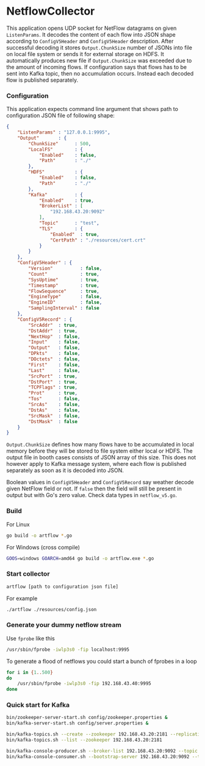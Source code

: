 # NetflowCollector
This application opens UDP socket for NetFlow datagrams on given ```ListenParams```. It decodes the content of each flow into JSON shape according to ```ConfigV5Header``` and ```ConfigV5Header``` description. After successful decoding it stores ```Output.ChunkSize``` number of JSONs into file on local file system or sends it for external storage on HDFS. It automatically produces new file if ```Output.ChunkSize``` was exceeded due to the amount of incoming flows. If configuration says that flows has to be sent into Kafka topic, then no accumulation occurs. Instead each decoded flow is published separately.
### Configuration
This application expects command line argument that shows path to configuration JSON file of following shape:
```json
{
    "ListenParams" : "127.0.0.1:9995",
    "Output"       : {
        "ChunkSize"      : 500,
        "LocalFS"        : {
            "Enabled"    : false,
            "Path"       : "./"
        },
        "HDFS"           : {
            "Enabled"    : false,
            "Path"       : "./"
        },
        "Kafka"          : {
            "Enabled"    : true,
            "BrokerList" : [
                "192.168.43.20:9092"
            ],
            "Topic"      : "test",
            "TLS"        : {
                "Enabled"  : true,
                "CertPath" : "./resources/cert.crt"
            }
        }
    },
	"ConfigV5Header" : {
        "Version"          : false,
        "Count"            : true,
        "SysUptime"        : true,
        "Timestamp"        : true,
        "FlowSequence"     : true,
        "EngineType"       : false,
        "EngineID"         : false,
        "SamplingInterval" : false
    },
    "ConfigV5Record" : {
        "SrcAddr"  : true,
        "DstAddr"  : true,
        "NextHop"  : false,
        "Input"    : false,
        "Output"   : false,
        "DPkts"    : false,
        "DOctets"  : false,
        "First"    : false,
        "Last"     : false,
        "SrcPort"  : true,
        "DstPort"  : true,
        "TCPFlags" : true,
        "Prot"     : true,
        "Tos"      : false,
        "SrcAs"    : false,
        "DstAs"    : false,
        "SrcMask"  : false,
        "DstMask"  : false
    }
}
```
```Output.ChunkSize``` defines how many flows have to be accumulated in local memory before they will be stored to file system either local or HDFS. The output file in booth cases consists of JSON array of this size. This does not however apply to Kafka message system, where each flow is published separately as soon as it is decoded into JSON.

Boolean values in ```ConfigV5Header``` and ```ConfigV5Record``` say weather decode given NetFlow field or not. If ```false``` then the field will still be present in output but with Go's zero value. Check data types in ```netflow_v5.go```. 
### Build
For Linux
```bash
go build -o artflow *.go
```
For Windows (cross compile)
```bash
GOOS=windows GOARCH=amd64 go build -o artflow.exe *.go
```
### Start collector
```bash
artflow [path to configuration json file]
```
For example
```bash
./artflow ./resources/config.json
```
### Generate your dummy netflow stream
Use ```fprobe``` like this 
```bash
/usr/sbin/fprobe -iwlp3s0 -fip localhost:9995
```
To generate a flood of netflows you could start a bunch of fprobes in a loop
```bash
for i in {1..500}
do
    /usr/sbin/fprobe -iwlp3s0 -fip 192.168.43.40:9995
done
```
### Quick start for Kafka
```bash
bin/zookeeper-server-start.sh config/zookeeper.properties &
bin/kafka-server-start.sh config/server.properties &

bin/kafka-topics.sh --create --zookeeper 192.168.43.20:2181 --replication-factor 1 --partitions 1 --topic test
bin/kafka-topics.sh --list --zookeeper 192.168.43.20:2181

bin/kafka-console-producer.sh --broker-list 192.168.43.20:9092 --topic test
bin/kafka-console-consumer.sh --bootstrap-server 192.168.43.20:9092 --topic test --from-beginning
```